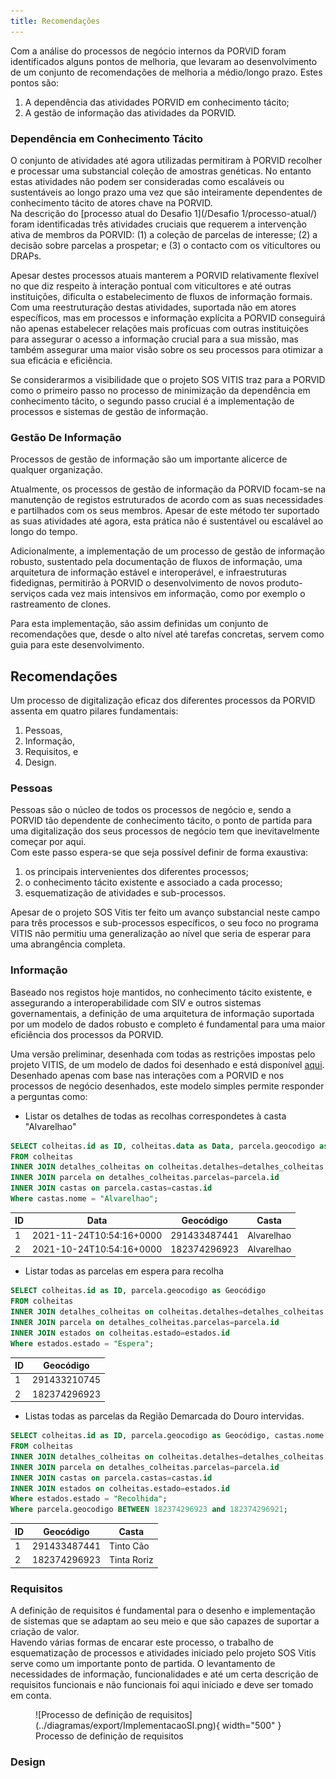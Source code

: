 ```yaml
---
title: Recomendações
---
```


Com a análise do processos de negócio internos da PORVID foram identificados alguns pontos de melhoria, que levaram ao desenvolvimento de um conjunto de recomendações de melhoria a médio/longo prazo. Estes pontos são:

1. A dependência das atividades PORVID em conhecimento tácito;
2. A gestão de informação das atividades da PORVID.

### Dependência em Conhecimento Tácito

O conjunto de atividades até agora utilizadas permitiram à PORVID recolher e processar uma substancial coleção de amostras genéticas. No entanto estas atividades não podem ser consideradas como escaláveis ou sustentáveis ao longo prazo uma vez que são inteiramente dependentes de conhecimento tácito de atores chave na PORVID.  
Na descrição do [processo atual do Desafio 1](/Desafio 1/processo-atual/) foram identificadas três atividades cruciais que requerem a intervenção ativa de membros da PORVID: (1) a coleção de parcelas de interesse; (2) a decisão sobre parcelas a prospetar; e (3) o contacto com os viticultores ou DRAPs.

Apesar destes processos atuais manterem a PORVID relativamente flexível no que diz respeito à interação pontual com viticultores e até outras instituições, dificulta o estabelecimento de fluxos de informação formais. Com uma reestruturação destas atividades, suportada não em atores específicos, mas em processos e informação explícita a PORVID conseguirá não apenas estabelecer relações mais profícuas com outras instituições para assegurar o acesso a informação crucial para a sua missão, mas também assegurar uma maior visão sobre os seu processos para otimizar a sua eficácia e eficiência.

Se considerarmos a visibilidade que o projeto SOS VITIS traz para a PORVID como o primeiro passo no processo de minimização da dependência em conhecimento tácito, o segundo passo crucial é a implementação de processos e sistemas de gestão de informação.

### Gestão De Informação

Processos de gestão de informação são um importante alicerce de qualquer organização. 

Atualmente, os processos de gestão de informação da PORVID focam-se na manutenção de registos estruturados de acordo com as suas necessidades e  partilhados com os seus membros. Apesar de este método ter suportado as suas atividades até agora, esta prática não é sustentável ou escalável ao longo do tempo.

Adicionalmente, a implementação de um processo de gestão de informação robusto, sustentado pela documentação de fluxos de informação, uma arquitetura de informação estável e interoperável, e infraestruturas fidedignas, permitirão à PORVID o desenvolvimento de novos produto-serviços cada vez mais intensivos em informação, como por exemplo o rastreamento de clones.

Para esta implementação, são assim definidas um conjunto de recomendações que, desde o alto nível até tarefas concretas, servem como guia para este desenvolvimento.

## Recomendações

Um processo de digitalização eficaz dos diferentes processos da PORVID assenta em quatro pilares fundamentais:

1. Pessoas,
2. Informação,
3. Requisitos, e
4. Design.

### Pessoas

Pessoas são o núcleo de todos os processos de negócio e, sendo a PORVID tão dependente de conhecimento tácito, o ponto de partida para uma digitalização dos seus processos de negócio tem que inevitavelmente começar por aqui.  
Com este passo espera-se que seja possível definir de forma exaustiva:

1. os principais intervenientes dos diferentes processos;
2. o conhecimento tácito existente e associado a cada processo;
3. esquematização de atividades e sub-processos.

Apesar de o projeto SOS Vitis ter feito um avanço substancial neste campo para três processos e sub-processos específicos, o seu foco no programa VITIS não permitiu uma generalização ao nível que seria de esperar para uma abrangência completa.

### Informação

Baseado nos registos hoje mantidos, no conhecimento tácito existente, e assegurando a interoperabilidade com SIV e outros sistemas governamentais, a definição de uma arquitetura de informação suportada por um modelo de dados robusto e completo é fundamental para uma maior eficiência dos processos da PORVID.  

Uma versão preliminar, desenhada com todas as restrições impostas pelo projeto VITIS, de um modelo de dados foi desenhado e está disponível [aqui](/Recomendacoes/modelo-dados/). Desenhado apenas com base nas interações com a PORVID e nos processos de negócio desenhados, este modelo simples permite responder a perguntas como:

+ Listar os detalhes de todas as recolhas correspondetes à casta "Alvarelhao"

```sql
SELECT colheitas.id as ID, colheitas.data as Data, parcela.geocodigo as Geocódigo, castas.nome as Casta
FROM colheitas
INNER JOIN detalhes_colheitas on colheitas.detalhes=detalhes_colheitas.id
INNER JOIN parcela on detalhes_colheitas.parcelas=parcela.id
INNER JOIN castas on parcela.castas=castas.id
Where castas.nome = "Alvarelhao";
```

| ID | Data                     | Geocódigo    | Casta      |
| -- | ------------------------ | ------------ | ---------- |
| 1  | 2021-11-24T10:54:16+0000 | 291433487441 | Alvarelhao |
| 2  | 2021-10-24T10:54:16+0000 | 182374296923 | Alvarelhao |

+ Listar todas as parcelas em espera para recolha

```sql
SELECT colheitas.id as ID, parcela.geocodigo as Geocódigo
FROM colheitas
INNER JOIN detalhes_colheitas on colheitas.detalhes=detalhes_colheitas.id
INNER JOIN parcela on detalhes_colheitas.parcelas=parcela.id
INNER JOIN estados on colheitas.estado=estados.id
Where estados.estado = "Espera";
```

| ID | Geocódigo    |
| -- | ------------ |
| 1  | 291433210745 |
| 2  | 182374296923 |

+ Listas todas as parcelas da Região Demarcada do Douro intervidas.

```sql
SELECT colheitas.id as ID, parcela.geocodigo as Geocódigo, castas.nome as Casta
FROM colheitas
INNER JOIN detalhes_colheitas on colheitas.detalhes=detalhes_colheitas.id
INNER JOIN parcela on detalhes_colheitas.parcelas=parcela.id
INNER JOIN castas on parcela.castas=castas.id
INNER JOIN estados on colheitas.estado=estados.id
Where estados.estado = "Recolhida";
Where parcela.geocodigo BETWEEN 182374296923 and 182374296921;
```

| ID | Geocódigo    | Casta       |
| -- | ------------ | ----------- |
| 1  | 291433487441 | Tinto Cão   |
| 2  | 182374296923 | Tinta Roriz |
     
### Requisitos

A definição de requisitos é fundamental para o desenho e implementação de sistemas que se adaptam ao seu meio e que são capazes de suportar a criação de valor.  
Havendo várias formas de encarar este processo, o trabalho de esquematização de processos e atividades iniciado pelo projeto SOS Vitis serve como um importante ponto de partida. O levantamento de necessidades de informação, funcionalidades e até um certa descrição de requisitos funcionais e não funcionais foi aqui iniciado e deve ser tomado em conta.

<figure markdown>
  ![Processo de definição de requisitos](../diagramas/export/ImplementacaoSI.png){ width="500" }
  <figcaption>Processo de definição de requisitos</figcaption>
</figure>

### Design
